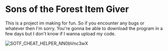 # Sons of the Forest Item Giver

This is a project im making for fun. So if you encounter any bugs or whatever then I'm sorry.
You're gonna be able to download the program in a few days but I don't know if I wanna upload my code.

![SOTF_CHEAT_HELPER_NN0bVnc3wX](https://user-images.githubusercontent.com/75085509/222992020-90995b3c-0591-4177-aeed-52df9b76bc66.png)
